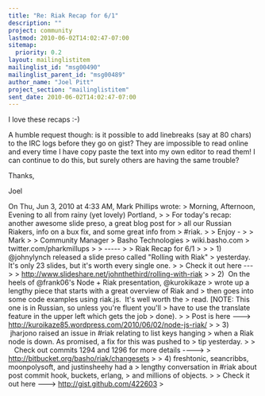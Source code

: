 ```yaml
---
title: "Re: Riak Recap for 6/1"
description: ""
project: community
lastmod: 2010-06-02T14:02:47-07:00
sitemap:
  priority: 0.2
layout: mailinglistitem
mailinglist_id: "msg00490"
mailinglist_parent_id: "msg00489"
author_name: "Joel Pitt"
project_section: "mailinglistitem"
sent_date: 2010-06-02T14:02:47-07:00
---
```



I love these recaps :-)

A humble request though: is it possible to add linebreaks (say at 80
chars) to the IRC logs before they go on gist? They are impossible to
read online and every time I have copy paste the text into my own
editor to read them! I can continue to do this, but surely others are
having the same trouble?

Thanks,

Joel

On Thu, Jun 3, 2010 at 4:33 AM, Mark Phillips  wrote:
&gt; Morning, Afternoon, Evening to all from rainy (yet lovely) Portland,
&gt;
&gt; For today's recap: another awesome slide preso, a great blog post for
&gt; all our Russian Riakers, info on a bux fix, and some great info from
&gt; #riak.
&gt;
&gt; Enjoy -
&gt;
&gt; Mark
&gt;
&gt; Community Manager
&gt; Basho Technologies
&gt; wiki.basho.com
&gt; twitter.com/pharkmillups
&gt;
&gt; -----
&gt;
&gt; Riak Recap for 6/1
&gt;
&gt;
&gt; 1) @johnylynch released a slide preso called "Rolling with Riak"
&gt; yesterday. It's only 23 slides, but it's worth every single one.
&gt;
&gt; Check it out here ---&gt; 
&gt; http://www.slideshare.net/johnthethird/rolling-with-riak
&gt;
&gt; 2)  On the heels of @frank06's Node + Riak presentation, @kurokikaze
&gt; wrote up a lengthy piece that starts with a great overview of Riak and
&gt; then goes into some code examples using riak.js.  It's well worth the
&gt; read. [NOTE: This one is in Russian, so unless you're fluent you'll
&gt; have to use the translate feature in the upper left which gets the job
&gt; done).
&gt;
&gt; Post is here ---&gt; http://kuroikaze85.wordpress.com/2010/06/02/node-js-riak/
&gt;
&gt; 3)  jharjono raised an issue in #riak relating to list keys hanging
&gt; when a Riak node is down. As promised, a fix for this was pushed to
&gt; tip yesterday.
&gt;
&gt;    Check out commits 1294 and 1296 for more details ----&gt;
&gt; http://bitbucket.org/basho/riak/changesets
&gt;
&gt; 4) freshtonic, seancribbs, moonpolysoft, and justinsheehy had a
&gt; lengthy conversation in #riak about post commit hook, buckets, erlang,
&gt; and millions of objects.
&gt;
&gt; Check it out here ---&gt; http://gist.github.com/422603
&gt;
